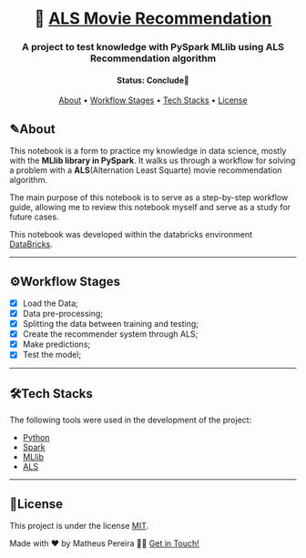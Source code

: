 <h1 align="center">
   🎥 <a href="#"> ALS Movie Recommendation </a>
</h1>

<h3 align="center">
  A project to test knowledge with PySpark MLlib using ALS Recommendation algorithm
</h3>

<h4 align="center"> 
	 Status: Conclude🚀
</h4>

<p align="center">
 <a href="#about">About</a> •
 <a href="#workflow-stages">Workflow Stages</a> •
 <a href="#tech-stacks">Tech Stacks</a> • 
 <a href="#license">License</a>
</p>


## ✎About

This notebook is a form to practice my knowledge in data science, mostly with the **MLlib library in PySpark**. It walks us through a workflow for solving a problem with a **ALS**(Alternation Least Squarte) movie recommendation algorithm.

The main purpose of this notebook is to serve as a step-by-step workflow guide, allowing me to review this notebook myself and serve as a study for future cases.

This notebook was developed within the databricks environment [DataBricks](https://www.databricks.com/). 

---

## ⚙Workflow Stages

- [x]  Load the Data;
- [x]  Data pre-processing;
- [x]  Splitting the data between training and testing;
- [x]  Create the recommender system through ALS;
- [x]  Make predictions;
- [x]  Test the model;

---

## 🛠Tech Stacks

The following tools were used in the development of the project:

-   [Python](https://www.python.org/)
-   [Spark](https://spark.apache.org/docs/latest/api/python/)
-   [MLlib](https://spark.apache.org/docs/latest/api/python/reference/pyspark.ml.html)
-   [ALS](https://towardsdatascience.com/prototyping-a-recommender-system-step-by-step-part-2-alternating-least-square-als-matrix-4a76c58714a1)

---

## 📝License

This project is under the license [MIT](./LICENSE).

Made with ❤️ by Matheus Pereira 👋🏽 [Get in Touch!](www.linkedin.com/in/matheus-de-medeiros-pereira-52b245140)
